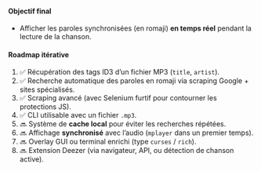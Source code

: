 #### Objectif final
- Afficher les paroles synchronisées (en romaji) **en temps réel** pendant la lecture de la chanson.

#### Roadmap itérative
1. ✅ Récupération des tags ID3 d’un fichier MP3 (`title`, `artist`).
2. ✅ Recherche automatique des paroles en romaji via scraping Google + sites spécialisés.
3. ✅ Scraping avancé (avec Selenium furtif pour contourner les protections JS).
4. ✅ CLI utilisable avec un fichier `.mp3`.
5. 🔜 Système de **cache local** pour éviter les recherches répétées.
6. 🔜 Affichage **synchronisé** avec l’audio (`mplayer` dans un premier temps).
7. 🔜 Overlay GUI ou terminal enrichi (type `curses` / `rich`).
8. 🔜 Extension Deezer (via navigateur, API, ou détection de chanson active).
